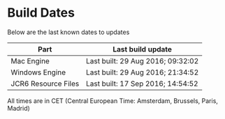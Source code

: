 # Build Dates

Below are the last known dates to updates

Part | Last build update
-----|-----
Mac Engine | Last built: 29 Aug 2016; 09:32:02
Windows Engine | Last built: 29 Aug 2016; 21:34:52
JCR6 Resource Files | Last built: 17 Sep 2016; 14:54:52
All times are in CET (Central European Time: Amsterdam, Brussels, Paris, Madrid)



